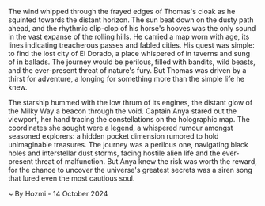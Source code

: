 
The wind whipped through the frayed edges of Thomas's cloak as he squinted towards the distant horizon. The sun beat down on the dusty path ahead, and the rhythmic clip-clop of his horse's hooves was the only sound in the vast expanse of the rolling hills. He carried a map worn with age, its lines indicating treacherous passes and fabled cities. His quest was simple: to find the lost city of El Dorado, a place whispered of in taverns and sung of in ballads. The journey would be perilous, filled with bandits, wild beasts, and the ever-present threat of nature's fury. But Thomas was driven by a thirst for adventure, a longing for something more than the simple life he knew.

The starship hummed with the low thrum of its engines, the distant glow of the Milky Way a beacon through the void. Captain Anya stared out the viewport, her hand tracing the constellations on the holographic map. The coordinates she sought were a legend, a whispered rumour amongst seasoned explorers: a hidden pocket dimension rumored to hold unimaginable treasures. The journey was a perilous one, navigating black holes and interstellar dust storms, facing hostile alien life and the ever-present threat of malfunction. But Anya knew the risk was worth the reward, for the chance to uncover the universe's greatest secrets was a siren song that lured even the most cautious soul. 

~ By Hozmi - 14 October 2024
